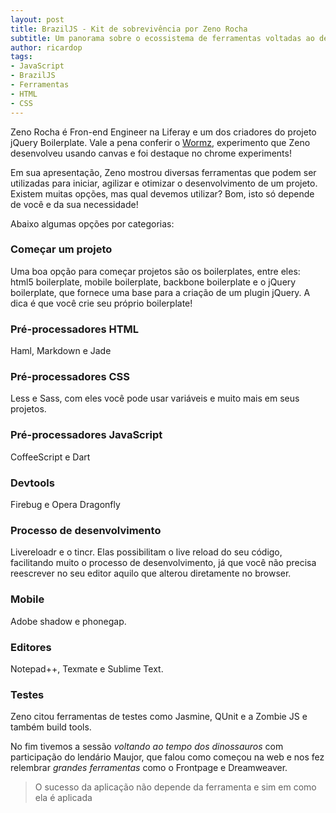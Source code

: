 ```yaml
---
layout: post
title: BrazilJS - Kit de sobrevivência por Zeno Rocha
subtitle: Um panorama sobre o ecossistema de ferramentas voltadas ao desenvolvimento front-end
author: ricardop
tags:
- JavaScript
- BrazilJS
- Ferramentas
- HTML
- CSS
---
```


Zeno Rocha é Fron-end Engineer na Liferay e um dos criadores do projeto jQuery Boilerplate. Vale a pena conferir o [Wormz](http://html5-pro.com/wormz/), experimento que Zeno desenvolveu usando canvas e foi destaque no chrome experiments!

Em sua apresentação, Zeno mostrou diversas ferramentas que podem ser utilizadas para iniciar, agilizar e otimizar o desenvolvimento de um projeto. Existem muitas opções, mas qual devemos utilizar? Bom, isto só depende de você e da sua necessidade!

Abaixo algumas opções por categorias:

### Começar um projeto

Uma boa opção para começar projetos são os boilerplates, entre eles: html5 boilerplate, mobile boilerplate, backbone boilerplate e o jQuery boilerplate, que fornece uma base para a criação de um plugin jQuery. A dica é que você crie seu próprio boilerplate!

### Pré-processadores HTML

Haml, Markdown e Jade

### Pré-processadores CSS

Less e Sass, com eles você pode usar variáveis e muito mais em seus projetos.

### Pré-processadores JavaScript

CoffeeScript e Dart

### Devtools

Firebug e Opera Dragonfly

### Processo de desenvolvimento

Livereloadr e o tincr. Elas possibilitam o live reload do seu código, facilitando muito o processo de desenvolvimento, já que você não precisa reescrever no seu editor aquilo que alterou diretamente no browser.

### Mobile

Adobe shadow e phonegap.

### Editores

Notepad++, Texmate e Sublime Text. 

### Testes

Zeno citou ferramentas de testes como Jasmine, QUnit e a Zombie JS e também build tools.

No fim tivemos a sessão *voltando ao tempo dos dinossauros* com participação do lendário Maujor, que falou como começou na web e nos fez relembrar *grandes ferramentas* como o Frontpage e Dreamweaver.

> O sucesso da aplicação não depende da ferramenta e sim em como ela é aplicada